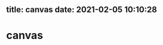 title: canvas
date: 2021-02-05 10:10:28
---
<H1>canvas</H1>
    <canvas id="myCanvas" width="200" height="100"></canvas>
    <script type="text/javascript">
        var c = document.getElementById("myCanvas");
        var cxt = c.getContext("2d");
        cxt.fillStyle = "#FF0000";
        cxt.fillRect(0, 0, 150, 75);
    </script>